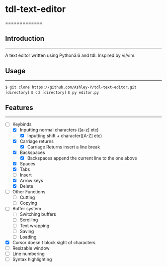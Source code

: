 # tdl-text-editor
=============

## Introduction
-------------

A text editor written using Python3.6 and tdl. Inspired by vi/vim.

## Usage
-------------

`$ git clone https://github.com/Ashley-P/tdl-text-editor.git [directory]`
`$ cd [directory]`
`$ py editor.py`

## Features
-------------

- [ ] Keybinds
	- [x] Inputting normal characters ([a-z] etc)
		- [x] Inputting shift + character([A-Z] etc)
	- [x] Carriage returns
		- [x] Carriage Returns insert a line break
	- [x] Backspaces
		- [x] Backspaces append the current line to the one above
	- [x] Spaces
	- [x] Tabs
	- [ ] Insert
	- [x] Arrow keys
	- [x] Delete
- [ ] Other Functions
	- [ ] Cutting
	- [ ] Copying
- [ ] Buffer system
 	- [ ] Switching buffers
	- [ ] Scrolling
	- [ ] Text wrapping
	- [ ] Saving
	- [ ] Loading
- [x] Cursor doesn't block sight of characters
- [ ] Resizable window
- [ ] Line numbering
- [ ] Syntax highlighting
